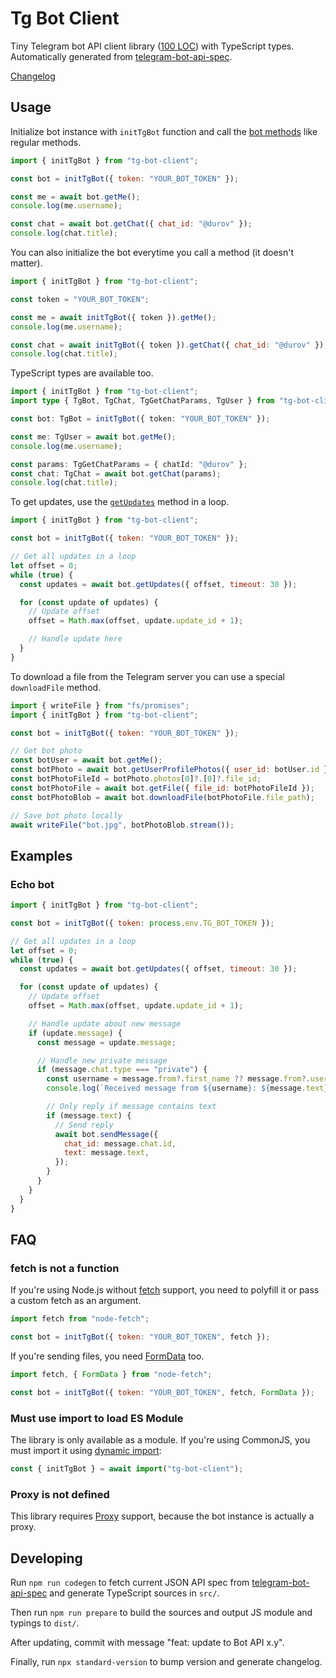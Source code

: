 # Tg Bot Client

Tiny Telegram bot API client library ([100 LOC](https://bundlephobia.com/package/tg-bot-client)) with TypeScript types.
Automatically generated from [telegram-bot-api-spec](https://github.com/PaulSonOfLars/telegram-bot-api-spec).

[Changelog](./CHANGELOG.md)

## Usage

Initialize bot instance with `initTgBot` function and call the [bot methods](https://core.telegram.org/bots/api#available-methods) like regular methods.

```js
import { initTgBot } from "tg-bot-client";

const bot = initTgBot({ token: "YOUR_BOT_TOKEN" });

const me = await bot.getMe();
console.log(me.username);

const chat = await bot.getChat({ chat_id: "@durov" });
console.log(chat.title);
```

You can also initialize the bot everytime you call a method (it doesn't matter).

```js
import { initTgBot } from "tg-bot-client";

const token = "YOUR_BOT_TOKEN";

const me = await initTgBot({ token }).getMe();
console.log(me.username);

const chat = await initTgBot({ token }).getChat({ chat_id: "@durov" });
console.log(chat.title);
```

TypeScript types are available too.

```ts
import { initTgBot } from "tg-bot-client";
import type { TgBot, TgChat, TgGetChatParams, TgUser } from "tg-bot-client";

const bot: TgBot = initTgBot({ token: "YOUR_BOT_TOKEN" });

const me: TgUser = await bot.getMe();
console.log(me.username);

const params: TgGetChatParams = { chatId: "@durov" };
const chat: TgChat = await bot.getChat(params);
console.log(chat.title);
```

To get updates, use the [`getUpdates`](https://core.telegram.org/bots/api#getupdates) method in a loop.

```js
import { initTgBot } from "tg-bot-client";

const bot = initTgBot({ token: "YOUR_BOT_TOKEN" });

// Get all updates in a loop
let offset = 0;
while (true) {
  const updates = await bot.getUpdates({ offset, timeout: 30 });

  for (const update of updates) {
    // Update offset
    offset = Math.max(offset, update.update_id + 1);

    // Handle update here
  }
}
```

To download a file from the Telegram server you can use a special `downloadFile` method.

```js
import { writeFile } from "fs/promises";
import { initTgBot } from "tg-bot-client";

const bot = initTgBot({ token: "YOUR_BOT_TOKEN" });

// Get bot photo
const botUser = await bot.getMe();
const botPhoto = await bot.getUserProfilePhotos({ user_id: botUser.id });
const botPhotoFileId = botPhoto.photos[0]?.[0]?.file_id;
const botPhotoFile = await bot.getFile({ file_id: botPhotoFileId });
const botPhotoBlob = await bot.downloadFile(botPhotoFile.file_path);

// Save bot photo locally
await writeFile("bot.jpg", botPhotoBlob.stream());
```

## Examples

### Echo bot

```js
import { initTgBot } from "tg-bot-client";

const bot = initTgBot({ token: process.env.TG_BOT_TOKEN });

// Get all updates in a loop
let offset = 0;
while (true) {
  const updates = await bot.getUpdates({ offset, timeout: 30 });

  for (const update of updates) {
    // Update offset
    offset = Math.max(offset, update.update_id + 1);

    // Handle update about new message
    if (update.message) {
      const message = update.message;

      // Handle new private message
      if (message.chat.type === "private") {
        const username = message.from?.first_name ?? message.from?.username;
        console.log(`Received message from ${username}: ${message.text}`);

        // Only reply if message contains text
        if (message.text) {
          // Send reply
          await bot.sendMessage({
            chat_id: message.chat.id,
            text: message.text,
          });
        }
      }
    }
  }
}
```

## FAQ

### fetch is not a function

If you're using Node.js without [fetch](https://nodejs.org/dist/latest/docs/api/globals.html#fetch) support, you need to polyfill it or pass a custom fetch as an argument.

```js
import fetch from "node-fetch";

const bot = initTgBot({ token: "YOUR_BOT_TOKEN", fetch });
```

If you're sending files, you need [FormData](https://nodejs.org/dist/latest/docs/api/globals.html#class-formdata) too.

```js
import fetch, { FormData } from "node-fetch";

const bot = initTgBot({ token: "YOUR_BOT_TOKEN", fetch, FormData });
```

### Must use import to load ES Module

The library is only available as a module. If you're using CommonJS, you must import it using [dynamic import](https://nodejs.org/dist/latest/docs/api/esm.html#import-expressions):

```js
const { initTgBot } = await import("tg-bot-client");
```

### Proxy is not defined

This library requires [Proxy](https://developer.mozilla.org/en-US/docs/Web/JavaScript/Reference/Global_Objects/Proxy) support, because the bot instance is actually a proxy.

## Developing

Run `npm run codegen` to fetch current JSON API spec from [telegram-bot-api-spec](https://github.com/PaulSonOfLars/telegram-bot-api-spec) and generate TypeScript sources in `src/`.

Then run `npm run prepare` to build the sources and output JS module and typings to `dist/`.

After updating, commit with message "feat: update to Bot API x.y".

Finally, run `npx standard-version` to bump version and generate changelog.
